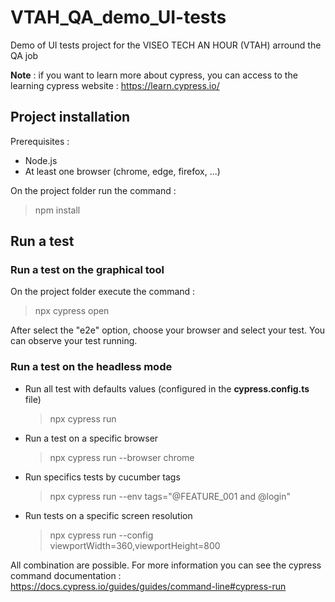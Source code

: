 # VTAH_QA_demo_UI-tests
Demo of UI tests project for the VISEO TECH AN HOUR (VTAH) arround the QA job

**Note** : if you want to learn more about cypress, you can access to the learning cypress website : https://learn.cypress.io/

## Project installation
Prerequisites : 
- Node.js 
- At least one browser (chrome, edge, firefox, ...)

On the project folder run the command : 
> npm install

## Run a test

### Run a test on the graphical tool 
On the project folder execute the command :
> npx cypress open

After select the "e2e" option, choose your browser and select your test. 
You can observe your test running.



### Run a test on the headless mode

- Run all test with defaults values (configured in the **cypress.config.ts** file)
    > npx cypress run

- Run a test on a specific browser 
    > npx cypress run --browser chrome
 
- Run specifics tests by cucumber tags 
    > npx cypress run --env tags="@FEATURE_001 and @login"

- Run tests on a specific screen resolution 
    > npx cypress run --config viewportWidth=360,viewportHeight=800

All combination are possible. For more information you can see the cypress command documentation :  https://docs.cypress.io/guides/guides/command-line#cypress-run